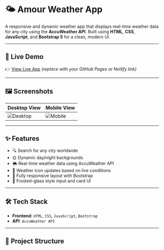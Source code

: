 # 🌤️ Amour Weather App

A responsive and dynamic weather app that displays real-time weather data for any city using the **AccuWeather API**. Built using **HTML**, **CSS**, **JavaScript**, and **Bootstrap 5** for a clean, modern UI.

---

## 🚀 Live Demo

👉 [View Live App](#) *(replace with your GitHub Pages or Netlify link)*

---

## 🖼️ Screenshots

| Desktop View | Mobile View |
|--------------|-------------|
| ![Desktop](screenshots/desktop.png) | ![Mobile](screenshots/mobile.png) |

---

## ✨ Features

- 🔍 Search for any city worldwide  
- 🌞 Dynamic day/night backgrounds  
- 🌦️ Real-time weather data using AccuWeather API  
- 🧭 Weather icon updates based on live conditions  
- 📱 Fully responsive layout with Bootstrap  
- 🧊 Frosted-glass style input and card UI

---

## 🛠️ Tech Stack

- **Frontend**: `HTML`, `CSS`, `JavaScript`, `Bootstrap`
- **API**: `AccuWeather API`

---

## 📁 Project Structure

